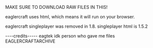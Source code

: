 MAKE SURE TO DOWNLOAD RAW FILES IN THIS!

eaglercraft uses html, which means it will run on your browser.

eaglercraft singleplayer was removed in 1.8. singleplayer html is 1.5.2

----credits-----
eagtek idk
person who gave me files
EAGLERCRAFTARCHIVE
